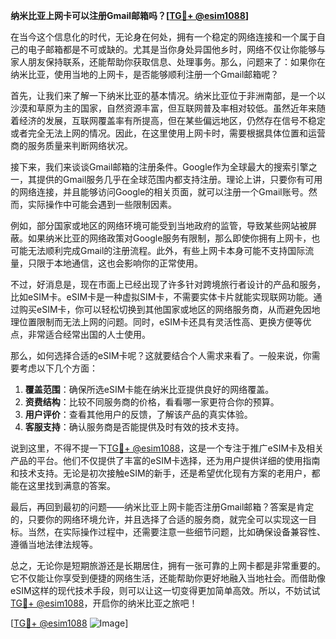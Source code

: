 **纳米比亚上网卡可以注册Gmail邮箱吗？[[TG💪+ @esim1088](https://t.me/s/esim1088)]**

在当今这个信息化的时代，无论身在何处，拥有一个稳定的网络连接和一个属于自己的电子邮箱都是不可或缺的。尤其是当你身处异国他乡时，网络不仅让你能够与家人朋友保持联系，还能帮助你获取信息、处理事务。那么，问题来了：如果你在纳米比亚，使用当地的上网卡，是否能够顺利注册一个Gmail邮箱呢？

首先，让我们来了解一下纳米比亚的基本情况。纳米比亚位于非洲南部，是一个以沙漠和草原为主的国家，自然资源丰富，但互联网普及率相对较低。虽然近年来随着经济的发展，互联网覆盖率有所提高，但在某些偏远地区，仍然存在信号不稳定或者完全无法上网的情况。因此，在这里使用上网卡时，需要根据具体位置和运营商的服务质量来判断网络状况。

接下来，我们来谈谈Gmail邮箱的注册条件。Google作为全球最大的搜索引擎之一，其提供的Gmail服务几乎在全球范围内都支持注册。理论上讲，只要你有可用的网络连接，并且能够访问Google的相关页面，就可以注册一个Gmail账号。然而，实际操作中可能会遇到一些限制因素。

例如，部分国家或地区的网络环境可能受到当地政府的监管，导致某些网站被屏蔽。如果纳米比亚的网络政策对Google服务有限制，那么即使你拥有上网卡，也可能无法顺利完成Gmail的注册流程。此外，有些上网卡本身可能不支持国际流量，只限于本地通信，这也会影响你的正常使用。

不过，好消息是，现在市面上已经出现了许多针对跨境旅行者设计的产品和服务，比如eSIM卡。eSIM卡是一种虚拟SIM卡，不需要实体卡片就能实现联网功能。通过购买eSIM卡，你可以轻松切换到其他国家或地区的网络服务商，从而避免因地理位置限制而无法上网的问题。同时，eSIM卡还具有灵活性高、更换方便等优点，非常适合经常出国的人士使用。

那么，如何选择合适的eSIM卡呢？这就要结合个人需求来看了。一般来说，你需要考虑以下几个方面：

1. **覆盖范围**：确保所选eSIM卡能在纳米比亚提供良好的网络覆盖。
2. **资费结构**：比较不同服务商的价格，看看哪一家更符合你的预算。
3. **用户评价**：查看其他用户的反馈，了解该产品的真实体验。
4. **客服支持**：确认服务商是否能提供及时有效的技术支持。

说到这里，不得不提一下[TG💪+ @esim1088](https://t.me/s/esim1088)，这是一个专注于推广eSIM卡及相关产品的平台。他们不仅提供了丰富的eSIM卡选择，还为用户提供详细的使用指南和技术支持。无论是初次接触eSIM的新手，还是希望优化现有方案的老用户，都能在这里找到满意的答案。

最后，再回到最初的问题——纳米比亚上网卡能否注册Gmail邮箱？答案是肯定的，只要你的网络环境允许，并且选择了合适的服务商，就完全可以实现这一目标。当然，在实际操作过程中，还需要注意一些细节问题，比如确保设备兼容性、遵循当地法律法规等。

总之，无论你是短期旅游还是长期居住，拥有一张可靠的上网卡都是非常重要的。它不仅能让你享受到便捷的网络生活，还能帮助你更好地融入当地社会。而借助像eSIM这样的现代技术手段，则可以让这一切变得更加简单高效。所以，不妨试试[TG💪+ @esim1088](https://t.me/s/esim1088)，开启你的纳米比亚之旅吧！

[[TG💪+ @esim1088](https://t.me/s/esim1088) ![Image](https://i.postimg.cc/4NQfJmqS/Snipaste-2025-05-13-00-14-12.png)]